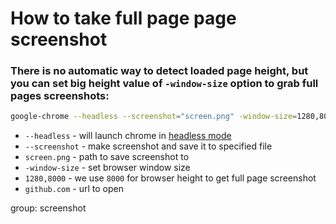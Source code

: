 # How to take full page page screenshot

### There is no automatic way to detect loaded page height, but you can set big height value of `-window-size` option to grab full pages screenshots:

```bash
google-chrome --headless --screenshot="screen.png" -window-size=1280,8000 "https://github.com"
```

- `--headless` - will launch chrome in [headless mode](https://developers.google.com/web/updates/2017/04/headless-chrome#cli)
- `--screenshot` - make screenshot and save it to specified file
- `screen.png` - path to save screenshot to
- `-window-size` - set browser window size
- `1280,8000` - we use `8000` for browser height to get full page screenshot
- `github.com` - url to open

group: screenshot


